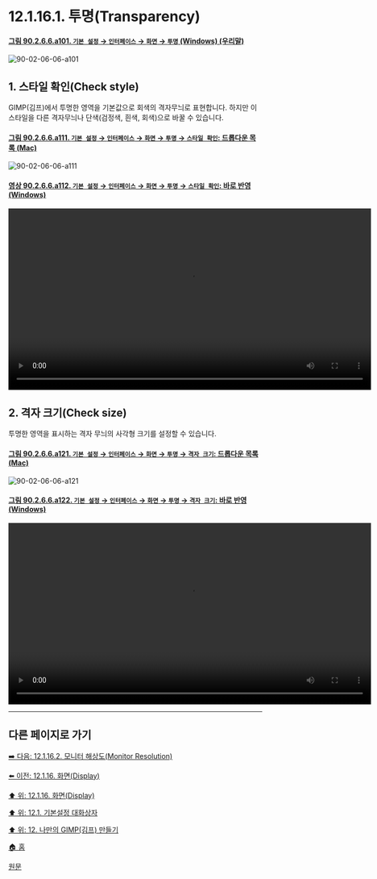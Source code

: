 # 12.1.16.1. 투명(Transparency)

<a id="90-02-06-06-a101"></a>

#### [그림 90.2.6.6.a101. `기본 설정` → `인터페이스` → `화면` → `투명` (Windows) (우리말)](./90-02-06-06-display.md#90-02-06-06-a101)
![90-02-06-06-a101](https://github.com/wonder13662/gimp/assets/15767104/7a5be2e1-aecc-4d96-94c6-782f43ec6091)

## 1. 스타일 확인(Check style)
GIMP(김프)에서 투명한 영역을 기본값으로 회색의 격자무늬로 표현합니다. 하지만 이 스타일을 다른 격자무늬나 단색(검정색, 흰색, 회색)으로 바꿀 수 있습니다.

<a id="90-02-06-06-a111"></a>

#### [그림 90.2.6.6.a111. `기본 설정` → `인터페이스` → `화면` → `투명` → `스타일 확인`: 드롭다운 목록 (Mac)](./90-02-06-06-display.md#90-02-06-06-a111)
![90-02-06-06-a111](https://github.com/wonder13662/gimp/assets/15767104/e1434dd6-9fc0-4c45-9afb-d5e6b591fcd3)

<a id="90-02-06-06-a112"></a>

#### [영상 90.2.6.6.a112. `기본 설정` → `인터페이스` → `화면` → `투명` → `스타일 확인`: 바로 반영 (Windows)](./90-02-06-06-display.md#90-02-06-06-a112)
<video controls="controls" width="720" src="https://github.com/wonder13662/gimp/assets/15767104/4530f87b-b7e0-4997-85ee-e47c4418a666"></video>

## 2. 격자 크기(Check size)
투명한 영역을 표시하는 격자 무늬의 사각형 크기를 설정할 수 있습니다.

<a id="90-02-06-06-a121"></a>

#### [그림 90.2.6.6.a121. `기본 설정` → `인터페이스` → `화면` → `투명` → `격자 크기`: 드롭다운 목록 (Mac)](./90-02-06-06-display.md#90-02-06-06-a121)
![90-02-06-06-a121](https://github.com/wonder13662/gimp/assets/15767104/785f0094-1873-4473-a5ca-562b687b566d)

<a id="90-02-06-06-a122"></a>

#### [그림 90.2.6.6.a122. `기본 설정` → `인터페이스` → `화면` → `투명` → `격자 크기`: 바로 반영 (Windows)](./90-02-06-06-display.md#90-02-06-06-a122)
<video controls="controls" width="720" src="https://github.com/wonder13662/gimp/assets/15767104/52117af9-a783-4f0b-b0b9-435078b2d07b"></video>

***

## 다른 페이지로 가기

[➡️ 다음: 12.1.16.2. 모니터 해상도(Monitor Resolution)](./12-01-16-02-monitor_resolution.md)

[⬅️ 이전: 12.1.16. 화면(Display)](./12-01-16-00-display.md)

[⬆️ 위: 12.1.16. 화면(Display)](./12-01-16-00-display.md)

[⬆️ 위: 12.1. 기본설정 대화상자](./12-01-00-preference-dialog.md)

[⬆️ 위: 12. 나만의 GIMP(김프) 만들기](./12-00-enrich-my-gimp.md)

[🏠 홈](./00-home.md)

[원문](https://docs.gimp.org/2.10/ko/gimp-pimping.html#gimp-prefs-display)
